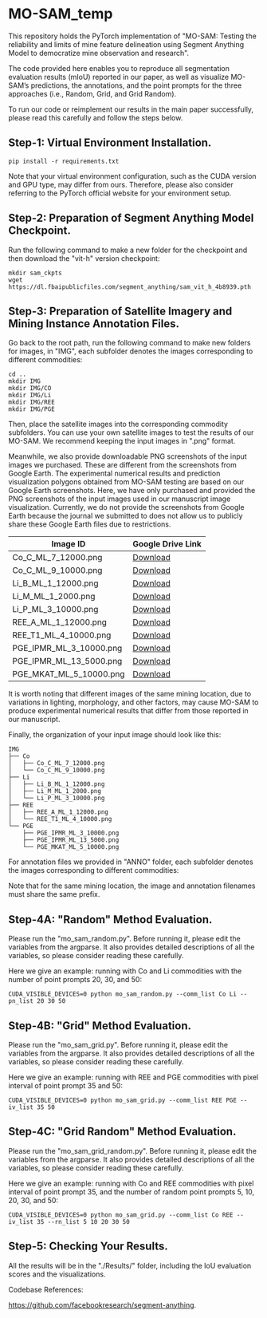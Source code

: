 # MO-SAM_temp

This repository holds the PyTorch implementation of "MO-SAM: Testing the reliability and limits of mine feature delineation using Segment Anything Model to democratize mine observation and research".

The code provided here enables you to reproduce all segmentation evaluation results (mIoU) reported in our paper, as well as visualize MO-SAM’s predictions, the annotations, and the point prompts for the three approaches (i.e., Random, Grid, and Grid Random).

To run our code or reimplement our results in the main paper successfully, please read this carefully and follow the steps below.

## Step-1: Virtual Environment Installation.
```
pip install -r requirements.txt
```
Note that your virtual environment configuration, such as the CUDA version and GPU type, may differ from ours. 
Therefore, please also consider referring to the PyTorch official website for your environment setup.

## Step-2: Preparation of Segment Anything Model Checkpoint.

Run the following command to make a new folder for the checkpoint and then download the "vit-h" version checkpoint:
```
mkdir sam_ckpts
wget https://dl.fbaipublicfiles.com/segment_anything/sam_vit_h_4b8939.pth
```

## Step-3: Preparation of Satellite Imagery and Mining Instance Annotation Files.

Go back to the root path, run the following command to make new folders for images, in "IMG", each subfolder denotes the images corresponding to different commodities:
```
cd ..
mkdir IMG
mkdir IMG/CO
mkdir IMG/Li
mkdir IMG/REE
mkdir IMG/PGE
```
Then, place the satellite images into the corresponding commodity subfolders. 
You can use your own satellite images to test the results of our MO-SAM. 
We recommend keeping the input images in ".png" format.  

Meanwhile, we also provide downloadable PNG screenshots of the input images we purchased. These are different from the screenshots from Google Earth. The experimental numerical results and prediction visualization polygons obtained from MO-SAM testing are based on our Google Earth screenshots. Here, we have only purchased and provided the PNG screenshots of the input images used in our manuscript image visualization. Currently, we do not provide the screenshots from Google Earth because the journal we submitted to does not allow us to publicly share these Google Earth files due to restrictions.  

| Image ID | Google Drive Link |
|--------|------------------|
| Co_C_ML_7_12000.png | [Download](https://drive.google.com/file/d/1C-H3fx2bqCPFoXnh1YZEcjM4TJEaweoh/view?usp=drive_link) |
| Co_C_ML_9_10000.png | [Download](https://drive.google.com/file/d/19e_0dojcW_PZyAHZ-E7_7r4j38RRqXe6/view?usp=drive_link) |
| Li_B_ML_1_12000.png | [Download](https://drive.google.com/file/d/1ZyASusCX2heq3LXbC8Y-MXlEn13rK_1i/view?usp=drive_link) |
| Li_M_ML_1_2000.png | [Download](https://drive.google.com/file/d/1fTJj7HU6Q39FBA9K_vlXMKzywF70KW-i/view?usp=drive_link) |
| Li_P_ML_3_10000.png | [Download](https://drive.google.com/file/d/1XD-3TWvCYmB1j5vptXDiyXqFob8-pltJ/view?usp=drive_link) |
| REE_A_ML_1_12000.png | [Download](https://drive.google.com/file/d/1-0dLQPO2TpJpFyPNKYyyaPBC5As9cVrv/view?usp=drive_link) |
| REE_T1_ML_4_10000.png | [Download](https://drive.google.com/file/d/12viucGBKZpvEcb_2aUIYLE2exnz-lCuS/view?usp=drive_link) |
| PGE_IPMR_ML_3_10000.png | [Download](https://drive.google.com/file/d/1C4VZDPClZMitfiTyzA2NQxW54KaEBpdj/view?usp=drive_link) |
| PGE_IPMR_ML_13_5000.png | [Download](https://drive.google.com/file/d/1s9TO0JJB2u-xkvhylfufHkXCG-y4xfCK/view?usp=drive_link) |
| PGE_MKAT_ML_5_10000.png | [Download](https://drive.google.com/file/d/1GIeGn4tdD-3G_LkhVFCtJBKhnch15MHU/view?usp=drive_link) |

It is worth noting that different images of the same mining location, due to variations in lighting, morphology, and other factors, may cause MO-SAM to produce experimental numerical results that differ from those reported in our manuscript.

Finally, the organization of your input image should look like this:
```
IMG
├── Co
│   ├── Co_C_ML_7_12000.png
│   └── Co_C_ML_9_10000.png
├── Li
│   ├── Li_B_ML_1_12000.png
│   ├── Li_M_ML_1_2000.png
│   └── Li_P_ML_3_10000.png
├── REE
│   ├── REE_A_ML_1_12000.png
│   └── REE_T1_ML_4_10000.png
└── PGE
    ├── PGE_IPMR_ML_3_10000.png
    ├── PGE_IPMR_ML_13_5000.png
    └── PGE_MKAT_ML_5_10000.png
```

For annotation files we provided in "ANNO" folder, each subfolder denotes the images corresponding to different commodities:

Note that for the same mining location, the image and annotation filenames must share the same prefix.

## Step-4A: "Random" Method Evaluation.

Please run the "mo_sam_random.py".
Before running it, please edit the variables from the argparse. 
It also provides detailed descriptions of all the variables, so please consider reading these carefully.

Here we give an example: running with Co and Li commodities with the number of point prompts 20, 30, and 50:
```
CUDA_VISIBLE_DEVICES=0 python mo_sam_random.py --comm_list Co Li --pn_list 20 30 50
```

## Step-4B: "Grid" Method Evaluation.

Please run the "mo_sam_grid.py".
Before running it, please edit the variables from the argparse. 
It also provides detailed descriptions of all the variables, so please consider reading these carefully.

Here we give an example: running with REE and PGE commodities with pixel interval of point prompt 35 and 50:
```
CUDA_VISIBLE_DEVICES=0 python mo_sam_grid.py --comm_list REE PGE --iv_list 35 50
```

## Step-4C: "Grid Random" Method Evaluation.

Please run the "mo_sam_grid_random.py".
Before running it, please edit the variables from the argparse. 
It also provides detailed descriptions of all the variables, so please consider reading these carefully.

Here we give an example: running with Co and REE commodities with pixel interval of point prompt 35, and the number of random point prompts 5, 10, 20, 30, and 50:
```
CUDA_VISIBLE_DEVICES=0 python mo_sam_grid.py --comm_list Co REE --iv_list 35 --rn_list 5 10 20 30 50
```

## Step-5: Checking Your Results.

All the results will be in the "./Results/" folder, including the IoU evaluation scores and the visualizations.

Codebase References:

https://github.com/facebookresearch/segment-anything.
